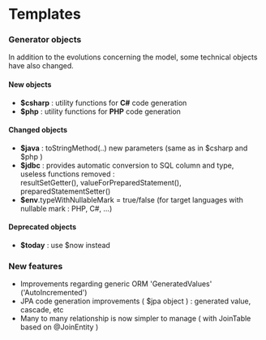 # Templates

### Generator objects&#x20;

In addition to the evolutions concerning the model, some technical objects have also changed.

#### New objects&#x20;

* **$csharp** : utility functions for **C#** code generation
* **$php** : utility functions for **PHP** code generation&#x20;

#### Changed objects&#x20;

* **$java** : toStringMethod(..) new parameters (same as in $csharp and $php )
* **$jdbc** : provides automatic conversion to SQL column and type,\
  useless functions removed :  \
  &#x20;  resultSetGetter(), valueForPreparedStatement(), preparedStatementSetter()&#x20;
* **$env**.typeWithNullableMark = true/false (for target languages with nullable mark : PHP, C#, ...)

#### Deprecated objects&#x20;

* **$today** : use $now instead



### New features&#x20;

* Improvements regarding generic ORM 'GeneratedValues' ('AutoIncremented')
* JPA code generation improvements ( $jpa object ) : generated value, cascade, etc
* Many to many relationship is now simpler to manage ( with JoinTable based on @JoinEntity )



